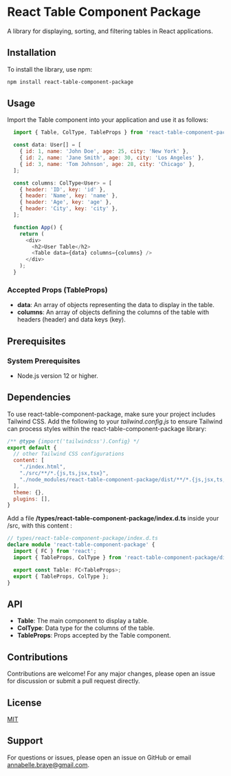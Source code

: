 # React Table Component Package

A library for displaying, sorting, and filtering tables in React applications.

## Installation

To install the library, use npm:

```bash
npm install react-table-component-package
```

## Usage
Import the Table component into your application and use it as follows:

```javascript
  import { Table, ColType, TableProps } from 'react-table-component-package';

  const data: User[] = [
    { id: 1, name: 'John Doe', age: 25, city: 'New York' },
    { id: 2, name: 'Jane Smith', age: 30, city: 'Los Angeles' },
    { id: 3, name: 'Tom Johnson', age: 28, city: 'Chicago' },
  ];

  const columns: ColType<User> = [
    { header: 'ID', key: 'id' },
    { header: 'Name', key: 'name' },
    { header: 'Age', key: 'age' },
    { header: 'City', key: 'city' },
  ];

  function App() {
    return (
      <div>
        <h2>User Table</h2>
        <Table data={data} columns={columns} />
      </div>
    );
  }
```

### Accepted Props (TableProps) ###
- **data**: An array of objects representing the data to display in the table.
- **columns**: An array of objects defining the columns of the table with headers (header) and data keys (key).

## Prerequisites ##
### System Prerequisites ###
- Node.js version 12 or higher.

## Dependencies ##
To use react-table-component-package, make sure your project includes Tailwind CSS. Add the following to your *tailwind.config.js* to ensure Tailwind can process styles within the react-table-component-package library:

```javascript
/** @type {import('tailwindcss').Config} */
export default {
  // other Tailwind CSS configurations
  content: [
    "./index.html",
    "./src/**/*.{js,ts,jsx,tsx}",
    "./node_modules/react-table-component-package/dist/**/*.{js,jsx,ts,tsx}"
  ],
  theme: {},
  plugins: [],
}
```

Add a file **/types/react-table-component-package/index.d.ts**  inside your /src, with this content :

```typescript
// types/react-table-component-package/index.d.ts
declare module 'react-table-component-package' {
  import { FC } from 'react';
  import { TableProps, ColType } from 'react-table-component-package/dist/react-table-component-package.es.js';

  export const Table: FC<TableProps>;
  export { TableProps, ColType };
}
```

## API
- **Table**: The main component to display a table.
- **ColType**: Data type for the columns of the table.
- **TableProps**: Props accepted by the Table component.

## Contributions
Contributions are welcome! For any major changes, please open an issue for discussion or submit a pull request directly.

## License
[MIT](https://choosealicense.com/licenses/mit/)

## Support
For questions or issues, please open an issue on GitHub or email <annabelle.braye@gmail.com>.

